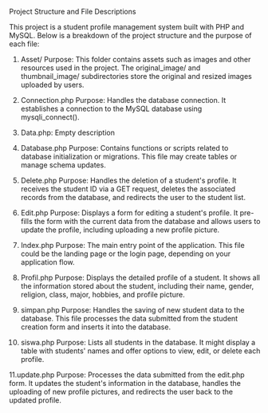 Project Structure and File Descriptions

This project is a student profile management system built with PHP and MySQL. Below is a breakdown of the project structure and the purpose of each file:

1. Asset/
   Purpose: This folder contains assets such as images  and other resources used in the project. The original_image/ and thumbnail_image/ subdirectories store the original and resized images uploaded by users.

2. Connection.php
Purpose: Handles the database connection. It establishes a connection to the MySQL database using mysqli_connect().

3. Data.php: Empty description

4. Database.php
Purpose: Contains functions or scripts related to database initialization or migrations. This file may create tables or manage schema updates.

5. Delete.php
Purpose: Handles the deletion of a student's profile. It receives the student ID via a GET request, deletes the associated records from the database, and redirects the user to the student list.

6. Edit.php 
Purpose: Displays a form for editing a student's profile. It pre-fills the form with the current data from the database and allows users to update the profile, including uploading a new profile picture.

7. Index.php
Purpose: The main entry point of the application. This file could be the landing page or the login page, depending on your application flow.

8. Profil.php
Purpose: Displays the detailed profile of a student. It shows all the information stored about the student, including their name, gender, religion, class, major, hobbies, and profile picture.

9. simpan.php
Purpose: Handles the saving of new student data to the database. This file processes the data submitted from the student creation form and inserts it into the database.

10. siswa.php
Purpose: Lists all students in the database. It might display a table with students' names and offer options to view, edit, or delete each profile.

11.update.php
Purpose: Processes the data submitted from the edit.php form. It updates the student's information in the database, handles the uploading of new profile pictures, and redirects the user back to the updated profile.
